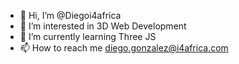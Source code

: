 - 👋 Hi, I’m @Diegoi4africa
- 👀 I’m interested in 3D Web Development
- 🌱 I’m currently learning Three JS
- 📫 How to reach me diego.gonzalez@i4africa.com

<!---
Diegoi4africa/Diegoi4africa is a ✨ special ✨ repository because its `README.md` (this file) appears on your GitHub profile.
You can click the Preview link to take a look at your changes.
--->
